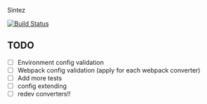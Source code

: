 Sintez

[![Build Status](https://travis-ci.org/frankland/sintez.svg)](https://travis-ci.org/frankland/sintez)

## TODO
- [ ] Environment config validation
- [ ] Webpack config validation (apply for each webpack converter)
- [ ] Add more tests
- [ ] config extending
- [ ] redev converters!!
